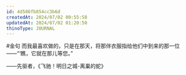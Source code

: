 ```yaml
---
id: 4d586fb854cc3b6d
createdAt: 2024/07/02 00:55:58
updatedAt: 2024/07/02 01:20:50
thinoType: JOURNAL
---
```

#金句 而我最喜欢做的，只是在那天，将那伴衣服指给他们中到来的那一位——“‘瞧，它就在那儿等您。”

——先驱者，《飞驰！明日之城-离巢的蛇》